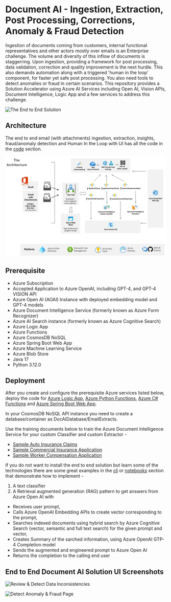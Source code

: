 # Document AI - Ingestion, Extraction, Post Processing, Corrections, Anomaly & Fraud Detection

Ingestion of documents coming from customers, internal functional representatives and other actors mostly over emails is an Enterprise challenge. The volume and diversity of this inflow of documents is staggerring. Upon ingestion, providing a framework for post processing, data validation, correction and quality improvement is the next hurdle. This also demands automation along with a triggered 'human in the loop' component, for faster yet safe post processing. You also need tools to detect anomalies or fraud in certain scenarios. This repository provides a Solution Accelerator using Azure AI Services including Open AI, Vision APIs, Document Intelligence, Logic App and a few services to address this challenge.

![The End to End Solution][End2EndSolution]

## Architecture

The end to end email (with attachments) ingestion, extraction, insights, fraud/anomaly detection and Human In the Loop with UI has all the code in the [code](code) section.

![The End State Architecture][DocAIArchitecture]

## Prerequisite
- Azure Subscription
- Accepted Application to Azure OpenAI, including GPT-4, and GPT-4 VISION API
- Azure Open AI (AOAI) Instance with deployed embedding model and GPT-4 models
- Azure Document Intelligence Service (formerly known as Azure Form Recognizer)
- Azure AI Search instance (formerly known as Azure Cognitive Search)
- Azure Logic App
- Azure Functions
- Azure CosmosDB NoSQL
- Azure Spring Boot Web App
- Azure Machine Learning Service
- Azure Blob Store
- Java 17
- Python 3.12.0

## Deployment

After you create and configure the prerequisite Azure services listed below, deploy the code for [Azure Logic App](code/logic-apps), [Azure Python Functions](code/python/functions), [Azure C# Functions](code/dotnet) and [Azure Spring Boot Web App](code/web-apps).

In your CosmosDB NoSQL API instance you need to create a database/container as DocAIDatabase/EmailExtracts.

Use the training documents below to train the Azure Document Intelligence Service for your custom Classifier and custom Extractor -

- [Sample Auto Insurance Claims](data/sample-auto-insurance-claims-docs/training)
- [Sample Commercial Insurance Application](data/sample-commercial-insurance-docs/training)
- [Sample Worker Compensation Application](data/sample-worker-compensation-docs/training)


If you do not want to install the end to end solution but learn some of the technologies there are some great examples in the [cli](code/python/cli) or [notebooks](code/python/notebooks) section that demonstrate how to implement - 

1. A text classifier
2. A Retrieval augmented generation (RAG) pattern to get answers from Azure Open AI with 

- Receives user prompt,
- Calls Azure OpenAI Embedding APIs to create vector corresponding to the prompt,
- Searches indexed documents using hybrid search by Azure Cognitive Search (vector, semantic and full text search) for the given prompt and vector,
- Creates Summary of the sarched information, using Azure OpenAI GTP-4 Completion model
- Sends the augmented and engineered prompt to Azure Open AI
- Returns the completion to the calling end user

## End to End Document AI Solution UI Screenshots

![Review & Detect Data Inconsistencies][Review Page]

![Detect Anomaly & Fraud Page][Anomaly Page]

[Review Page]: <https://github.com/tirtho/DocAI/blob/main/images/detect-fix-ui.jpg>
[Anomaly Page]: <https://github.com/tirtho/DocAI/blob/main/images/detect-anomaly-ui.jpg>
[End2EndSolution]: <https://github.com/tirtho/DocAI/blob/main/images/End2EndSolution.jpg>
[DocAIArchitecture]: <https://github.com/tirtho/DocAI/blob/main/images/DocAIArchitecture.jpg>
